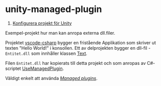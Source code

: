 # unity-managed-plugin
1. [Konfigurera projekt för Unity](https://gist.github.com/kilathaar/c427025f7669763402f90770a47c72e9)

Exempel-projekt hur man kan anropa externa dll.filer.

Projektet [vscode-csharp](https://github.com/kilathaar/vscode-csharp) bygger en fristående Applikation som skriver ut texten "Hello World!" i konsollen. Ett av delprojekten bygger en dll-fil - `Entitet.dll` som innhåller klassen [Text](https://github.com/kilathaar/vscode-csharp/blob/main/HelloWorld/Entitet/src/Entitet/Text.cs).

Filen `Entitet.dll` har kopierats till detta projekt och som anropas av C#-scriptet [UseManagedPlugin](https://github.com/kilathaar/unity-managed-plugin/blob/main/unity/Assets/UseManagedPlugin.cs).

Väldigt enkelt att använda *[Managed plugins](https://docs.unity3d.com/Manual/UsingDLL.html)*.
